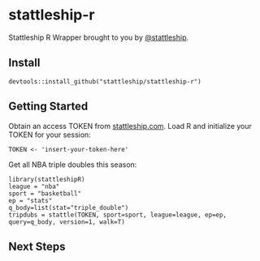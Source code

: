 # stattleship-r

Stattleship R Wrapper brought to you by [@stattleship](https://twitter.com/stattleship).

## Install
`devtools::install_github("stattleship/stattleship-r")`

## Getting Started
Obtain an access TOKEN from [stattleship.com](www.stattleship.com). Load R and initialize your TOKEN for your session:

`TOKEN <- 'insert-your-token-here'`

Get all NBA triple doubles this season:

```
library(stattleshipR)
league = "nba"
sport = "basketball"
ep = "stats"
q_body=list(stat="triple_double")
tripdubs = stattle(TOKEN, sport=sport, league=league, ep=ep, query=q_body, version=1, walk=T)
```

## Next Steps
